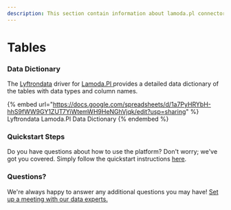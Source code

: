 ```yaml
---
description: This section contain information about lamoda.pl connector tables information
---
```


# Tables

### Data Dictionary

The [Lyftrondata](https://www.lyftrondata.com/) driver for [Lamoda.Pl](https://www.lyftrondata.com/integration/lamoda.pl/)[ ](https://www.lyftrondata.com/integration/lamoda.pl/)provides a detailed data dictionary of the tables with data types and column names.

{% embed url="https://docs.google.com/spreadsheets/d/1a7PyHRYbH-hhS9fWW9GY1ZUT7YiWtemWH9HeNGhVjqk/edit?usp=sharing" %}
Lyftrondata Lamoda.Pl Data Dictionary
{% endembed %}

### Quickstart Steps

Do you have questions about how to use the platform? Don't worry; we've got you covered. Simply follow the quickstart instructions [here](../../../../quickstart-steps.md).

### Questions? <a href="#questions" id="questions"></a>

We're always happy to answer any additional questions you may have! [Set up a meeting with our data experts.](https://www.lyftrondata.com/book-a-meeting/)


